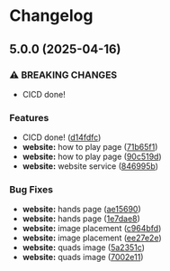 # Changelog

## 5.0.0 (2025-04-16)


### ⚠ BREAKING CHANGES

* CICD done!

### Features

* CICD done! ([d14fdfc](https://github.com/doper1/POK/commit/d14fdfc85bcb769e77032392773eda073b1a90be))
* **website:** how to play page ([71b65f1](https://github.com/doper1/POK/commit/71b65f1f68153e263f2a9d628de77cd9a7d3ae63))
* **website:** how to play page ([90c519d](https://github.com/doper1/POK/commit/90c519d73b753b46d5a6ba33bd7b8aa3f8a70113))
* **website:** website service ([846995b](https://github.com/doper1/POK/commit/846995bd4342051fd18ec549aec12dbc0f75de98))


### Bug Fixes

* **website:** hands page ([ae15690](https://github.com/doper1/POK/commit/ae156907da239ffdf310f199d6188ac28ff1938e))
* **website:** hands page ([1e7dae8](https://github.com/doper1/POK/commit/1e7dae8ca781a3e3bee9360d2830629b806f44a0))
* **website:** image placement ([c964bfd](https://github.com/doper1/POK/commit/c964bfdbd1201194a975d33d3a4fe0f73d8f90ce))
* **website:** image placement ([ee27e2e](https://github.com/doper1/POK/commit/ee27e2e973527a13160adb853da904606d784cb7))
* **website:** quads image ([5a2351c](https://github.com/doper1/POK/commit/5a2351cde9a4b279f2674a9029a3d7efb7df7e71))
* **website:** quads image ([7002e11](https://github.com/doper1/POK/commit/7002e11d5edb7a905c209fc8bbf33807e5d19fed))

